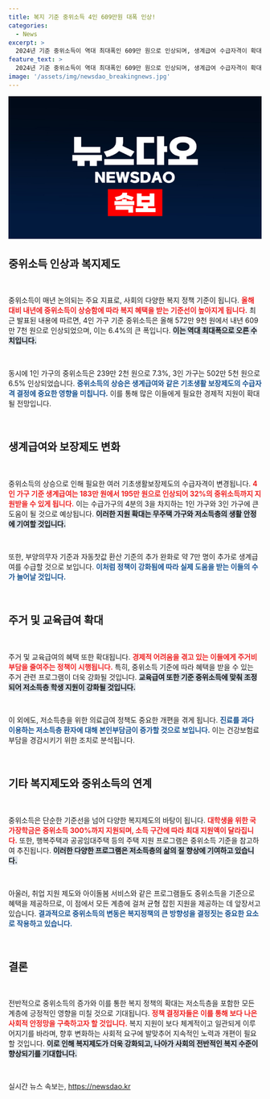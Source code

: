 ```yaml
---
title: 복지 기준 중위소득 4인 609만원 대폭 인상!
categories:
  - News
excerpt: >
  2024년 기준 중위소득이 역대 최대폭인 609만 원으로 인상되며, 생계급여 수급자격이 확대됩니다. 저소득층의 복지 혜택이 대폭 증가하는 변화, 놓치지 마세요!
feature_text: >
  2024년 기준 중위소득이 역대 최대폭인 609만 원으로 인상되며, 생계급여 수급자격이 확대됩니다. 저소득층의 복지 혜택이 대폭 증가하는 변화, 놓치지 마세요!
image: '/assets/img/newsdao_breakingnews.jpg'
---
```


<p><img src="/assets/img/newsdao_breakingnews.jpg" alt="bookingtag 속보" /></p>

<h2 data-ke-size="size26">중위소득 인상과 복지제도</h2>

<p data-ke-size="size16">&nbsp;</p>

<p>중위소득이 매년 논의되는 주요 지표로, 사회의 다양한 복지 정책 기준이 됩니다. <b><span style="color: #ee2323;">올해 대비 내년에 중위소득이 상승함에 따라 복지 혜택을 받는 기준선이 높아지게 됩니다.</span></b> 최근 발표된 내용에 따르면, 4인 가구 기준 중위소득은 올해 572만 9천 원에서 내년 609만 7천 원으로 인상되었으며, 이는 6.4%의 큰 폭입니다. <b><span style="background-color: #21538527;">이는 역대 최대폭으로 오른 수치입니다.</span></b></p>

<p data-ke-size="size16">&nbsp;</p>

<p>동시에 1인 가구의 중위소득은 239만 2천 원으로 7.3%, 3인 가구는 502만 5천 원으로 6.5% 인상되었습니다. <b><span style="color: #1a5490;">중위소득의 상승은 생계급여와 같은 기초생활 보장제도의 수급자격 결정에 중요한 영향을 미칩니다.</span></b> 이를 통해 많은 이들에게 필요한 경제적 지원이 확대될 전망입니다. </p>

<p data-ke-size="size16">&nbsp;</p>

<h2 data-ke-size="size26">생계급여와 보장제도 변화</h2>

<p data-ke-size="size16">&nbsp;</p>

<p>중위소득의 상승으로 인해 필요한 여러 기초생활보장제도의 수급자격이 변경됩니다. <b><span style="color: #ee2323;">4인 가구 기준 생계급여는 183만 원에서 195만 원으로 인상되어 32%의 중위소득까지 지원받을 수 있게 됩니다.</span></b> 이는 수급가구의 4분의 3을 차지하는 1인 가구와 3인 가구에 큰 도움이 될 것으로 예상됩니다. <b><span style="background-color: #21538527;">이러한 지원 확대는 무주택 가구와 저소득층의 생활 안정에 기여할 것입니다.</span></b></p>

<p data-ke-size="size16">&nbsp;</p>

<p>또한, 부양의무자 기준과 자동찻값 환산 기준의 추가 완화로 약 7만 명이 추가로 생계급여를 수급할 것으로 보입니다. <b><span style="color: #1a5490;">이처럼 정책이 강화됨에 따라 실제 도움을 받는 이들의 수가 늘어날 것입니다.</span></b></p>

<p data-ke-size="size16">&nbsp;</p>

<h2 data-ke-size="size26">주거 및 교육급여 확대</h2>

<p data-ke-size="size16">&nbsp;</p>

<p>주거 및 교육급여의 혜택 또한 확대됩니다. <b><span style="color: #ee2323;">경제적 어려움을 겪고 있는 이들에게 주거비 부담을 줄여주는 정책이 시행됩니다.</span></b> 특히, 중위소득 기준에 따라 혜택을 받을 수 있는 주거 관련 프로그램이 더욱 강화될 것입니다. <b><span style="background-color: #21538527;">교육급여 또한 기준 중위소득에 맞춰 조정되어 저소득층 학생 지원이 강화될 것입니다.</span></b></p>

<p data-ke-size="size16">&nbsp;</p>

<p>이 외에도, 저소득층을 위한 의료급여 정책도 중요한 개편을 겪게 됩니다. <b><span style="color: #1a5490;">진료를 과다 이용하는 저소득층 환자에 대해 본인부담금이 증가할 것으로 보입니다.</span></b> 이는 건강보험료 부담을 경감시키기 위한 조치로 분석됩니다. </p>

<p data-ke-size="size16">&nbsp;</p>

<h2 data-ke-size="size26">기타 복지제도와 중위소득의 연계</h2>

<p data-ke-size="size16">&nbsp;</p>

<p>중위소득은 단순한 기준선을 넘어 다양한 복지제도의 바탕이 됩니다. <b><span style="color: #ee2323;">대학생을 위한 국가장학금은 중위소득 300%까지 지원되며, 소득 구간에 따라 최대 지원액이 달라집니다.</span></b> 또한, 행복주택과 공공임대주택 등의 주택 지원 프로그램은 중위소득 기준을 참고하여 추진됩니다. <b><span style="background-color: #21538527;">이러한 다양한 프로그램은 저소득층의 삶의 질 향상에 기여하고 있습니다.</span></b></p>

<p data-ke-size="size16">&nbsp;</p>

<p>아울러, 취업 지원 제도와 아이돌봄 서비스와 같은 프로그램들도 중위소득을 기준으로 혜택을 제공하므로, 이 점에서 모든 계층에 걸쳐 균형 잡힌 지원을 제공하는 데 앞장서고 있습니다. <b><span style="color: #1a5490;">결과적으로 중위소득의 변동은 복지정책의 큰 방향성을 결정짓는 중요한 요소로 작용하고 있습니다.</span></b></p>

<p data-ke-size="size16">&nbsp;</p>

<h2 data-ke-size="size26">결론</h2>

<p data-ke-size="size16">&nbsp;</p>

<p>전반적으로 중위소득의 증가와 이를 통한 복지 정책의 확대는 저소득층을 포함한 모든 계층에 긍정적인 영향을 미칠 것으로 기대됩니다. <b><span style="color: #ee2323;">정책 결정자들은 이를 통해 보다 나은 사회적 안정망을 구축하고자 할 것입니다.</span></b> 복지 지원이 보다 체계적이고 일관되게 이루어지기를 바라며, 향후 변화하는 사회적 요구에 발맞추어 지속적인 노력과 개편이 필요할 것입니다. <b><span style="background-color: #21538527;">이로 인해 복지제도가 더욱 강화되고, 나아가 사회의 전반적인 복지 수준이 향상되기를 기대합니다.</span></b> </p>

<p data-ke-size="size16">&nbsp;</p>
실시간 뉴스 속보는, <a href="https://newsdao.kr" rel="dofollow">https://newsdao.kr</a>


